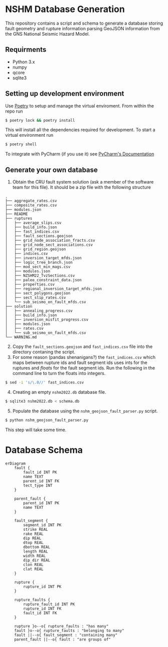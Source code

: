 # NSHM Database Generation

This repository contains a script and schema to generate a database storing fault geometry and rupture information parsing GeoJSON information from the GNS National Seismic Hazard Model.

## Requirments 

- Python 3.x
- numpy
- qcore
- sqlite3

## Setting up development environment

Use [Poetry](https://python-poetry.org/) to setup and manage the virtual enviroment. From within the repo run 

```bash
$ poetry lock && poetry install
```

This will install all the dependencies required for development. To start a virtual environment run

```bash
$ poetry shell
```

To integrate with PyCharm (if you use it) see [PyCharm's Documentation](https://www.jetbrains.com/help/pycharm/poetry.html#poetry-pyproject)


## Generate your own database
1. Obtain the CRU fault system solution (ask a member of the software team for this file). It should be a zip file with the following structure
```
.
├── aggregate_rates.csv
├── composite_rates.csv
├── modules.json
├── README
├── ruptures
│   ├── average_slips.csv
│   ├── build_info.json
│   ├── fast_indices.csv
│   ├── fault_sections.geojson
│   ├── grid_node_association_fracts.csv
│   ├── grid_node_sect_associations.csv
│   ├── grid_region.geojson
│   ├── indices.csv
│   ├── inversion_target_mfds.json
│   ├── logic_tree_branch.json
│   ├── mod_sect_min_mags.csv
│   ├── modules.json
│   ├── NZSHM22_TvzSections.csv
│   ├── paleo_constraint_data.json
│   ├── properties.csv
│   ├── regional_inversion_target_mfds.json
│   ├── sect_polygons.geojson
│   ├── sect_slip_rates.csv
│   └── sub_seismo_on_fault_mfds.csv
├── solution
│   ├── annealing_progress.csv
│   ├── build_info.json
│   ├── inversion_misfit_progress.csv
│   ├── modules.json
│   ├── rates.csv
│   └── sub_seismo_on_fault_mfds.csv
└── WARNING.md
```
2. Copy the `fault_sections.geojson` and `fast_indices.csv` file into the directory contaning the script.
3. For some reason (pandas shenanigans?) the `fast_indices.csv` which maps between rupture ids and fault segment ids uses ints for the ruptures and *floats* for the fault segment ids. Run the following in the command line to turn the floats into integers.
```bash
$ sed -i 's/\.0//' fast_indices.csv
```
4. Creating an empty `nshm2022.db` database file.
```bash
$ sqlite3 nshm2022.db < schema.db
```
5. Populate the database using the `nshm_geojson_fault_parser.py` script.
```bash
$ python nshm_geojson_fault_parser.py
```
This step will take some time.

# Database Schema
```mermaid
erDiagram
    fault {
        fault_id INT PK
        name TEXT
        parent_id INT FK
        tect_type INT
    }

    parent_fault {
        parent_id INT PK
        name TEXT
    }

    fault_segment {
        segment_id INT PK
        strike REAL
        rake REAL
        dip REAL
        dtop REAL
        dbottom REAL
        length REAL
        width REAL
        dip_dir REAL
        clon REAL
        clat REAL
    }

    rupture {
        rupture_id INT PK
    }

    rupture_faults {
        rupture_fault_id INT PK
        rupture_id INT FK
        fault_id INT FK
    }

    rupture }o--o{ rupture_faults : "has many"
    fault }o--o{ rupture_faults : "belonging to many"
    fault ||--o{ fault_segment : "containing many"
    parent_fault ||--o{ fault : "are groups of"
```
